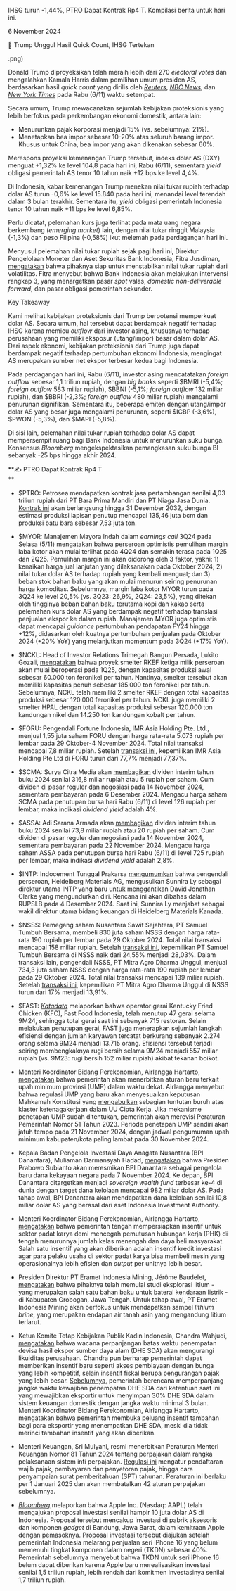 IHSG turun -1,44%, PTRO Dapat Kontrak Rp4 T. Kompilasi berita untuk hari ini.

6 November 2024

🦅 Trump Unggul Hasil Quick Count, IHSG Tertekan

.png)

Donald Trump diproyeksikan telah meraih lebih dari 270 _electoral votes_ dan mengalahkan Kamala Harris dalam pemilihan umum presiden AS, berdasarkan hasil _quick count_ yang dirilis oleh _[Reuters](https://www.reuters.com/world/us/elections/)_, _[NBC News](https://www.nbcnews.com/politics/2024-elections/president-results)_, dan _[New York Times](https://www.nytimes.com/interactive/2024/11/05/us/elections/results-president.html)_ pada Rabu (6/11) waktu setempat.

Secara umum, Trump mewacanakan sejumlah kebijakan proteksionis yang lebih berfokus pada perkembangan ekonomi domestik, antara lain:

- Menurunkan pajak korporasi menjadi 15% (vs. sebelumnya: 21%).
- Menetapkan bea impor sebesar 10-20% atas seluruh barang impor. Khusus untuk China, bea impor yang akan dikenakan sebesar 60%.

Merespons proyeksi kemenangan Trump tersebut, indeks dolar AS (DXY) menguat +1,32% ke level 104,8 pada hari ini, Rabu (6/11), sementara _yield_ obligasi pemerintah AS tenor 10 tahun naik +12 bps ke level 4,4%.

Di Indonesia, kabar kemenangan Trump menekan nilai tukar rupiah terhadap dolar AS turun -0,6% ke level 15.840 pada hari ini, menandai level terendah dalam 3 bulan terakhir. Sementara itu, _yield_ obligasi pemerintah Indonesia tenor 10 tahun naik +11 bps ke level 6,85%.

Perlu dicatat, pelemahan kurs juga terlihat pada mata uang negara berkembang (_emerging market_) lain, dengan nilai tukar ringgit Malaysia (-1,3%) dan peso Filipina (-0,58%) ikut melemah pada perdagangan hari ini.

Menyusul pelemahan nilai tukar rupiah sejak pagi hari ini, Direktur Pengelolaan Moneter dan Aset Sekuritas Bank Indonesia, Fitra Jusdiman, [mengatakan](https://www.bloomberg.com/news/articles/2024-11-06/indonesia-ready-to-intervene-to-stabilize-rupiah-as-trump-leads) bahwa pihaknya siap untuk menstabilkan nilai tukar rupiah dari volatilitas. Fitra menyebut bahwa Bank Indonesia akan melakukan intervensi rangkap 3, yang menargetkan pasar _spot_ valas, _domestic non-deliverable forward_, dan pasar obligasi pemerintah sekunder.

Key Takeaway

Kami melihat kebijakan proteksionis dari Trump berpotensi memperkuat dolar AS. Secara umum, hal tersebut dapat berdampak negatif terhadap IHSG karena memicu _outflow_ dari investor asing, khususnya terhadap perusahaan yang memiliki eksposur (utang/impor) besar dalam dolar AS. Dari aspek ekonomi, kebijakan proteksionis dari Trump juga dapat berdampak negatif terhadap pertumbuhan ekonomi Indonesia, mengingat AS merupakan sumber net ekspor terbesar kedua bagi Indonesia.

Pada perdagangan hari ini, Rabu (6/11), investor asing mencatatakan _foreign outflow_ sebesar 1,1 triliun rupiah, dengan _big banks_ seperti $BMRI (-5,4%; _foreign outflow_ 583 miliar rupiah), $BBNI (-5,1%; _foreign outflow_ 132 miliar rupiah), dan $BBRI (-2,3%; _foreign outflow_ 480 miliar rupiah) mengalami penurunan signifikan. Sementara itu, beberapa emiten dengan utang/impor dolar AS yang besar juga mengalami penurunan, seperti $ICBP (-3,6%), $PWON (-5,3%), dan $MAPI (-5,8%).

Di sisi lain, pelemahan nilai tukar rupiah terhadap dolar AS dapat mempersempit ruang bagi Bank Indonesia untuk menurunkan suku bunga. Konsensus _Bloomberg_ mengekspektasikan pemangkasan suku bunga BI sebanyak -25 bps hingga akhir 2024.

**✍️ PTRO Dapat Kontrak Rp4 T  
**

- $PTRO: Petrosea mendapatkan kontrak jasa pertambangan senilai 4,03 triliun rupiah dari PT Bara Prima Mandiri dan PT Niaga Jasa Dunia. [Kontrak ini](https://www.idx.co.id/StaticData/NewsAndAnnouncement/ANNOUNCEMENTSTOCK/From_EREP/202411/1247e870b4_0e5d8e3257.pdf) akan berlangsung hingga 31 Desember 2032, dengan estimasi produksi lapisan penutup mencapai 135,46 juta bcm dan produksi batu bara sebesar 7,53 juta ton.
- $MYOR: Manajemen Mayora Indah dalam _earnings call_ 3Q24 pada Selasa (5/11) mengatakan bahwa perseroan optimistis pemulihan margin laba kotor akan mulai terlihat pada 4Q24 dan semakin terasa pada 1Q25 dan 2Q25. Pemulihan margin ini akan didorong oleh 3 faktor, yakni: 1) kenaikan harga jual lanjutan yang dilaksanakan pada Oktober 2024; 2) nilai tukar dolar AS terhadap rupiah yang kembali menguat; dan 3) beban stok bahan baku yang akan mulai menurun seiring penurunan harga komoditas. Sebelumnya, margin laba kotor MYOR turun pada 3Q24 ke level 20,5% (vs. 3Q23: 26,9%, 2Q24: 23,5%), yang ditekan oleh tingginya beban bahan baku terutama kopi dan kakao serta pelemahan kurs dolar AS yang berdampak negatif terhadap translasi penjualan ekspor ke dalam rupiah. Manajemen MYOR juga optimistis dapat mencapai _guidance_ pertumbuhan pendapatan FY24 hingga +12%, didasarkan oleh kuatnya pertumbuhan penjualan pada Oktober 2024 (+20% YoY) yang melanjutkan momentum pada 3Q24 (+17% YoY).
- $NCKL: Head of Investor Relations Trimegah Bangun Persada, Lukito Gozali, [mengatakan](https://epaper.kontan.co.id/mobile/harian/2024/11/06) bahwa proyek smelter RKEF ketiga milik perseroan akan mulai beroperasi pada 1Q25, dengan kapasitas produksi awal sebesar 60.000 ton feronikel per tahun. Nantinya, smelter tersebut akan memiliki kapasitas penuh sebesar 185.000 ton feronikel per tahun. Sebelumnya, NCKL telah memiliki 2 smelter RKEF dengan total kapasitas produksi sebesar 120.000 feronikel per tahun. NCKL juga memiliki 2 smelter HPAL dengan total kapasitas produksi sebesar 120.000 ton kandungan nikel dan 14.250 ton kandungan kobalt per tahun.
- $FORU: Pengendali Fortune Indonesia, IMR Asia Holding Pte. Ltd., menjual 1,55 juta saham FORU dengan harga rata-rata 5.073 rupiah per lembar pada 29 Oktober-4 November 2024. Total nilai transaksi mencapai 7,8 miliar rupiah. Setelah [transaksi ini](https://www.idx.co.id/StaticData/NewsAndAnnouncement/ANNOUNCEMENTSTOCK/From_EREP/202411/21eafea873_545e196462.pdf), kepemilikan IMR Asia Holding Pte Ltd di FORU turun dari 77,7% menjadi 77,37%.
- $SCMA: Surya Citra Media akan [membagikan](https://www.idx.co.id/StaticData/NewsAndAnnouncement/ANNOUNCEMENTSTOCK/From_EREP/202411/2c2f7fa826_61aa67aebf.pdf) dividen interim tahun buku 2024 senilai 316,8 miliar rupiah atau 5 rupiah per saham. Cum dividen di pasar reguler dan negosiasi pada 14 November 2024, sementara pembayaran pada 6 Desember 2024. Mengacu harga saham SCMA pada penutupan bursa hari Rabu (6/11) di level 126 rupiah per lembar, maka indikasi _dividend yield_ adalah 4%.

  []()

- $ASSA: Adi Sarana Armada akan [membagikan](https://www.idx.co.id/StaticData/NewsAndAnnouncement/ANNOUNCEMENTSTOCK/From_EREP/202411/a6973ab6c5_41d4c19a29.pdf) dividen interim tahun buku 2024 senilai 73,8 miliar rupiah atau 20 rupiah per saham. Cum dividen di pasar reguler dan negosiasi pada 14 November 2024, sementara pembayaran pada 22 November 2024. Mengacu harga saham ASSA pada penutupan bursa hari Rabu (6/11) di level 725 rupiah per lembar, maka indikasi _dividend yield_ adalah 2,8%.
- $INTP: Indocement Tunggal Prakarsa [mengumumkan](https://www.idx.co.id/StaticData/NewsAndAnnouncement/ANNOUNCEMENTSTOCK/From_EREP/202411/b25cbae74f_2a6c00b563.pdf) bahwa pengendali perseroan, Heidelberg Materials AG, mengusulkan Sunnira Ly sebagai direktur utama INTP yang baru untuk menggantikan David Jonathan Clarke yang mengundurkan diri. Rencana ini akan dibahas dalam RUPSLB pada 4 Desember 2024. Saat ini, Sunnira Ly menjabat sebagai wakil direktur utama bidang keuangan di Heidelberg Materials Kanada.
- $NSSS: Pemegang saham Nusantara Sawit Sejahtera, PT Samuel Tumbuh Bersama, membeli 830 juta saham NSSS dengan harga rata-rata 190 rupiah per lembar pada 29 Oktober 2024. Total nilai transaksi mencapai 158 miliar rupiah. Setelah [transaksi ini](https://www.idx.co.id/StaticData/NewsAndAnnouncement/ANNOUNCEMENTSTOCK/From_EREP/202411/6b60abf706_29b0cbc133.pdf), kepemilikan PT Samuel Tumbuh Bersama di NSSS naik dari 24,55% menjadi 28,03%. Dalam transaksi lain, pengendali NSSS, PT Mitra Agro Dharma Unggul, menjual 734,3 juta saham NSSS dengan harga rata-rata 190 rupiah per lembar pada 29 Oktober 2024. Total nilai transaksi mencapai 139 miliar rupiah. Setelah [transaksi ini](https://www.idx.co.id/StaticData/NewsAndAnnouncement/ANNOUNCEMENTSTOCK/From_EREP/202411/f7999a3163_044daa9d3b.pdf), kepemilikan PT Mitra Agro Dharma Unggul di NSSS turun dari 17% menjadi 13,91%.
- $FAST: _[Katadata](https://katadata.co.id/finansial/bursa/672af7a168074/rugi-kfc-fast-bengkak-rp-557-miliar-phk-2274-karyawan-dan-tutup-47-gerai)_ melaporkan bahwa operator gerai Kentucky Fried Chicken (KFC), Fast Food Indonesia, telah menutup 47 gerai selama 9M24, sehingga total gerai saat ini sebanyak 715 restoran. Selain melakukan penutupan gerai, FAST juga menerapkan sejumlah langkah efisiensi dengan jumlah karyawan tercatat berkurang sebanyak 2.274 orang selama 9M24 menjadi 13.715 orang. Efisiensi tersebut terjadi seiring membengkaknya rugi bersih selama 9M24 menjadi 557 miliar rupiah (vs. 9M23: rugi bersih 152 miliar rupiah) akibat tekanan boikot.

- Menteri Koordinator Bidang Perekonomian, Airlangga Hartarto, [mengatakan](https://katadata.co.id/finansial/makro/672af4857ce7c/pemerintah-rancang-ump-2025-berdasarkan-kebutuhan-hidup-layak-pekerja) bahwa pemerintah akan menerbitkan aturan baru terkait upah minimum provinsi (UMP) dalam waktu dekat. Airlangga menyebut bahwa regulasi UMP yang baru akan menyesuaikan keputusan Mahkamah Konstitusi yang [mengabulkan](https://snips.stockbit.com/snips-terbaru/inflasi-ri-171-yoy-pada-oktober-2024-terendah-sejak-oktober-2021#:~:text=Mahkamah%20Konstitusi%C2%A0pada,penghargaan%20masa%20kerja.) sebagian tuntutan buruh atas klaster ketenagakerjaan dalam UU Cipta Kerja. Jika mekanisme penetapan UMP sudah ditentukan, pemerintah akan merevisi Peraturan Pemerintah Nomor 51 Tahun 2023. Periode penetapan UMP sendiri akan jatuh tempo pada 21 November 2024, dengan jadwal pengumuman upah minimum kabupaten/kota paling lambat pada 30 November 2024.
- Kepala Badan Pengelola Investasi Daya Anagata Nusantara (BPI Danantara), Muliaman Darmansyah Hadad, [mengatakan](https://epaper.kontan.co.id/mobile/harian/2024/11/06) bahwa Presiden Prabowo Subianto akan meresmikan BPI Danantara sebagai pengelola baru dana kekayaan negara pada 7 November 2024. Ke depan, BPI Danantara ditargetkan menjadi _sovereign wealth fund_ terbesar ke-4 di dunia dengan target dana kelolaan mencapai 982 miliar dolar AS. Pada tahap awal, BPI Danantara akan mendapatkan dana kelolaan senilai 10,8 miliar dolar AS yang berasal dari aset Indonesia Investment Authority.
- Menteri Koordinator Bidang Perekonomian, Airlangga Hartarto, [mengatakan](https://www.antaranews.com/berita/4445529/pemerintah-siapkan-insentif-sektor-padat-karya-untuk-cegah-phk) bahwa pemerintah tengah mempersiapkan insentif untuk sektor padat karya demi mencegah pemutusan hubungan kerja (PHK) di tengah menurunnya jumlah kelas menengah dan daya beli masyarakat. Salah satu insentif yang akan diberikan adalah insentif kredit investasi agar para pelaku usaha di sektor padat karya bisa membeli mesin yang operasionalnya lebih efisien dan _output_ per unitnya lebih besar.
- Presiden Direktur PT Eramet Indonesia Mining, Jérôme Baudelet, [mengatakan](https://epaper.kontan.co.id/mobile/harian/2024/11/06) bahwa pihaknya telah memulai studi eksplorasi litium - yang merupakan salah satu bahan baku untuk baterai kendaraan listrik - di Kabupaten Grobogan, Jawa Tengah. Untuk tahap awal, PT Eramet Indonesia Mining akan berfokus untuk mendapatkan sampel _lithium brine_, yang merupakan endapan air tanah asin yang mengandung litium terlarut.
- Ketua Komite Tetap Kebijakan Publik Kadin Indonesia, Chandra Wahjudi, [mengatakan](https://nasional.kontan.co.id/news/penempatan-dhe-akan-diperpanjang-kadin-akan-mengurangi-likuiditas-perusahaan) bahwa wacana perpanjangan batas waktu penempatan devisa hasil ekspor sumber daya alam (DHE SDA) akan mengurangi likuiditas perusahaan. Chandra pun berharap pemerintah dapat memberikan insentif baru seperti akses pembiayaan dengan bunga yang lebih kompetitif, selain insentif fiskal berupa pengurangan pajak yang lebih besar. [Sebelumnya](https://snips.stockbit.com/snips-terbaru/data-manufaktur-dan-ketenagakerjaan-as-melemah#:~:text=Reuters%C2%A0melaporkan,minimal%203%20bulan.), pemerintah berencana memperpanjang jangka waktu kewajiban penempatan DHE SDA dari ketentuan saat ini yang mewajibkan eksportir untuk menyimpan 30% DHE SDA dalam sistem keuangan domestik dengan jangka waktu minimal 3 bulan. Menteri Koordinator Bidang Perekonomian, Airlangga Hartarto, mengatakan bahwa pemerintah membuka peluang insentif tambahan bagi para eksportir yang menempatkan DHE SDA, meski dia tidak merinci tambahan insentif yang akan diberikan.
- Menteri Keuangan, Sri Mulyani, resmi menerbitkan Peraturan Menteri Keuangan Nomor 81 Tahun 2024 tentang perpajakan dalam rangka pelaksanaan sistem inti perpajakan. [Regulasi ini](https://www.bloombergtechnoz.com/detail-news/54039/pmk-core-tax-sri-mulyani-hapus-42-aturan-pajak) mengatur pendaftaran wajib pajak, pembayaran dan penyetoran pajak, hingga cara penyampaian surat pemberitahuan (SPT) tahunan. Peraturan ini berlaku per 1 Januari 2025 dan akan membatalkan 42 aturan perpajakan sebelumnya.
- _[Bloomberg](https://www.scmp.com/news/asia/southeast-asia/article/3285194/apple-offers-indonesia-us10-million-sweetener-reverse-its-iphone-ban)_ melaporkan bahwa Apple Inc. (Nasdaq: AAPL) telah mengajukan proposal investasi senilai hampir 10 juta dolar AS di Indonesia. Proposal tersebut mencakup investasi di pabrik aksesoris dan komponen _gadget_ di Bandung, Jawa Barat, dalam kemitraan Apple dengan pemasoknya. Proposal investasi tersebut diajukan setelah pemerintah Indonesia melarang penjualan seri iPhone 16 yang belum memenuhi tingkat komponen dalam negeri (TKDN) sebesar 40%. Pemerintah sebelumnya menyebut bahwa TKDN untuk seri iPhone 16 belum dapat diberikan karena Apple baru merealisasikan investasi senilai 1,5 triliun rupiah, lebih rendah dari komitmen investasinya senilai 1,7 triliun rupiah.
